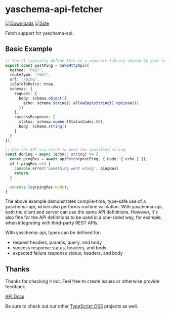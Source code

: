 # yaschema-api-fetcher

[![Downloads][downloads-badge]][downloads]
[![Size][size-badge]][size]

Fetch support for yaschema-api.

## Basic Example

```typescript
// You'll typically define this in a separate library shared by your server and clients
export const postPing = makeHttpApi({
  method: 'POST',
  routeType: 'rest',
  url: '/ping',
  isSafeToRetry: true,
  schemas: {
    request: {
      body: schema.object({
        echo: schema.string().allowEmptyString().optional()
      })
    },
    successResponse: {
      status: schema.number(StatusCodes.OK),
      body: schema.string()
    }
  }
});
```

```typescript
// Use the API via fetch to post the specified string
const doPing = async (echo?: string) => {
  const pingRes = await apiFetch(postPing, { body: { echo } });
  if (!pingRes.ok) {
    console.error('Something went wrong', pingRes)
    return;
  }

  console.log(pingRes.body);
}
```

The above example demonstrates compile-time, type-safe use of a yaschema-api, which also performs runtime validation.  With yaschema-api, both the client and server can use the same API definitions.  However, it's also fine for the API definitions to be used in a one-sided way, for example, when integrating with third-party REST APIs.

With yaschema-api, types can be defined for:

- request headers, params, query, and body
- success response status, headers, and body
- expected failure response status, headers, and body

## Thanks

Thanks for checking it out.  Feel free to create issues or otherwise provide feedback.

[API Docs](https://typescript-oss.github.io/yaschema-api-fetcher/)

Be sure to check out our other [TypeScript OSS](https://github.com/TypeScript-OSS) projects as well.

<!-- Definitions -->

[downloads-badge]: https://img.shields.io/npm/dm/yaschema-api-fetcher.svg

[downloads]: https://www.npmjs.com/package/yaschema-api-fetcher

[size-badge]: https://img.shields.io/bundlephobia/minzip/yaschema-api-fetcher.svg

[size]: https://bundlephobia.com/result?p=yaschema-api-fetcher
